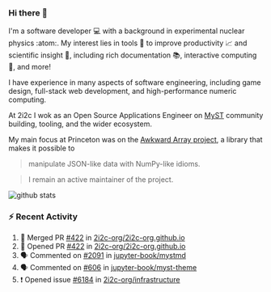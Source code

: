 ### Hi there 👋 

I'm a software developer 💻 with a background in experimental nuclear physics :atom:. My interest lies in tools :wrench: to improve productivity :chart_with_upwards_trend: and scientific insight :telescope:, including rich documentation 📚, interactive computing 🧮, and more! 

I have experience in many aspects of software engineering, including game design, full-stack web development, and high-performance numeric computing. 

At 2i2c I wok as an Open Source Applications Engineer on [MyST](https://github.com/jupyter-book/mystmd) community building, tooling, and the wider ecosystem. 

My main focus at Princeton was on the [Awkward Array project](awkward-array.org/), a library that makes it possible to 
> manipulate JSON-like data with NumPy-like idioms.

> I remain an active maintainer of the project. 

![github stats](https://github-readme-stats.vercel.app/api?username=agoose77&show_icons=true&hide_rank=true&hide_title=true&bg_color=30,e76445,904e95&text_color=efe3ec&icon_color=efe3ec)
<!--
**agoose77/agoose77** is a ✨ _special_ ✨ repository because its `README.md` (this file) appears on your GitHub profile.

Here are some ideas to get you started:

- 🔭 I’m currently working on ...
- 🌱 I’m currently learning ...
- 👯 I’m looking to collaborate on ...
- 🤔 I’m looking for help with ...
- 💬 Ask me about ...
- 📫 How to reach me: ...
- 😄 Pronouns: ...
- ⚡ Fun fact: ...
-->

### :zap: Recent Activity

<!--START_SECTION:activity-->
1. 🎉 Merged PR [#422](https://github.com/2i2c-org/2i2c-org.github.io/pull/422) in [2i2c-org/2i2c-org.github.io](https://github.com/2i2c-org/2i2c-org.github.io)
2. 💪 Opened PR [#422](https://github.com/2i2c-org/2i2c-org.github.io/pull/422) in [2i2c-org/2i2c-org.github.io](https://github.com/2i2c-org/2i2c-org.github.io)
3. 🗣 Commented on [#2091](https://github.com/jupyter-book/mystmd/pull/2091#issuecomment-2958473089) in [jupyter-book/mystmd](https://github.com/jupyter-book/mystmd)
4. 🗣 Commented on [#606](https://github.com/jupyter-book/myst-theme/pull/606#issuecomment-2956597683) in [jupyter-book/myst-theme](https://github.com/jupyter-book/myst-theme)
5. ❗ Opened issue [#6184](https://github.com/2i2c-org/infrastructure/issues/6184) in [2i2c-org/infrastructure](https://github.com/2i2c-org/infrastructure)
<!--END_SECTION:activity-->
